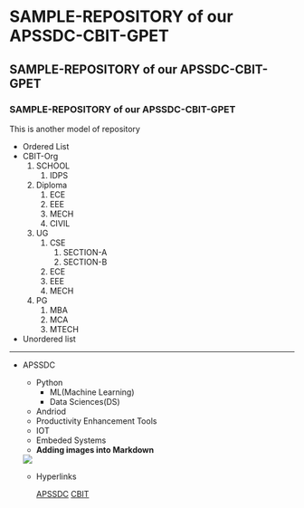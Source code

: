 # SAMPLE-REPOSITORY of our APSSDC-CBIT-GPET
## SAMPLE-REPOSITORY of our APSSDC-CBIT-GPET
### SAMPLE-REPOSITORY of our APSSDC-CBIT-GPET
This is another model of repository
* Ordered List
* CBIT-Org
  1. SCHOOL
      1. IDPS
  2. Diploma
      1. ECE
      2. EEE
      3. MECH
      4. CIVIL
  3. UG
      1. CSE
         1. SECTION-A
         2. SECTION-B
      2. ECE
      3. EEE
      4. MECH    
  4. PG
      1. MBA
      2. MCA
      3. MTECH
* Unordered list
---------------------------------------------------------
* APSSDC
    - Python
        - ML(Machine Learning)
        - Data Sciences(DS)
    - Andriod
    - Productivity Enhancement Tools
    - IOT
    - Embeded Systems
   * **Adding images into Markdown**
   <img src="https://resultsnew.com/wp-content/uploads/2018/03/CBIT-VBIT-Proddatur-Admissions.jpg">
   
   * Hyperlinks
   
      [APSSDC](https://www.apssdc.in/home/)
      [CBIT](http://cbit.edu.in/)
     
    
         
   
      
     

